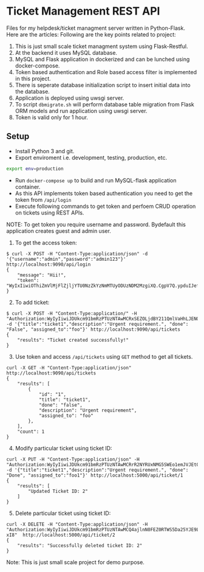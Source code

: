 Ticket Management REST API
=============

Files for my helpdesk/ticket managment server written in Python-Flask. Here are the articles:
Following are the key points related to project:
1. This is just small scale ticket managment system using Flask-Restful.
2. At the backend it uses MySQL database.
3. MySQL and Flask application in dockerized and can be lunched using docker-compose.
4. Token based authentication and Role based access filter is implemented in this project.
5. There is seperate database initialization script to insert initial data into the database.
6. Application is deployed using uwsgi server.
7. To script `dbmigrate.sh` will perform database table migration from Flask ORM models 
and run application using uwsgi server.
8. Token is valid only for 1 hour.


Setup
-----

- Install Python 3 and git.
- Export enviroment i.e. development, testing, production, etc.
```bash
export env=production
```
- Run `docker-compose up` to build and run MySQL-flask application container.
- As this API implements token based authentication you need to get the token from `/api/login` 
- Execute following commands to get token and perfoem CRUD operation on tickets using REST APIs. 

NOTE: To get token you require username and password. Bydefault this application creates guest and admin user.

1. To get the access token:
```
$ curl -X POST -H "Content-Type:application/json" -d '{"username":"admin","password":"admin123"}' http://localhost:9090/api/login
{
    "message": "Hii!",
    "token": "WyIxIiwiOThiZmVlMjFlZjljYTU0NzZkYzNmMTUyODUzNDM2MzgiXQ.CgpV7Q.ypduIJefgJAdHAbB_WIrLzfsXYc"
}
```

2. To add ticket:
```
$ curl -X POST -H "Content-Type:application/" -H "Authorization:WyIyIiwiJDUkcm91bmRzPTUzNTAwMCRxSEZOLjdBY211QmlVaHhLJENOTmZ5SmRvZnFWUHRDVXRpQUx1TTgvRjJNOEVuanRBY1ZjLlZXdzB3cjAiXQ.XCmHGg.XSdOnMKbCRS8DCZ8QTaFiIvlIoA" -d '{"title":"ticket1","description":"Urgent requirement.", "done": "False", "assigned_to":"foo"}' http://localhost:9090/api/tickets
{
    "results": "Ticket created successfully!"
}
```

3. Use token and access `/api/tickets` using `GET` method to get all tickets.
```
curl -X GET -H "Content-Type:application/json" http://localhost:9090/api/tickets
{
    "results": [
        {
            "id": "1",
            "title": "ticket1",
            "done": "false",
            "description": "Urgent requirement",
            "assigned_to": "foo"
        },
    ],
    "count": 1
}
```

4. Modify particular ticket using ticket ID:
```
curl -X PUT -H "Content-Type:application/json" -H "Authorization:WyIyIiwiJDUkcm91bmRzPTUzNTAwMCRrR2NYRUxNMG5SWEo1emJVJEt0TUZKQ2FKMi9LTFVHUGFLZzJTbXZMdzd0by5UYWFBNTlLRElHN1VPQjYiXQ.XCmPrg.1XsgMVETYg7CkHPxIijxWgXphZ4" -d '{"title":"ticket1","description":"Urgent requirement.", "done": "Done", "assigned_to":"foo1"}' http://localhost:5000/api/ticket/1
{
    "results": [
        "Updated Ticket ID: 2"
    ]
}
``` 

5. Delete particular ticket using ticket ID:
```
curl -X DELETE -H "Content-Type:application/json" -H "Authorization:WyIyIiwiJDUkcm91bmRzPTUzNTAwMCQ4ajlnN0FEZ0RTWS5Da25YJE9LelN1MmVBY2lqcnlOdC5hbzRkaGpCSE02aC5rTlpKaFdhZWpnZDJKMzAiXQ.XCmTUQ.sQl7EAiSlgBxJld4z5hvI6j-xI8"  http://localhost:5000/api/ticket/2
{
    "results": "Successfully deleted ticket ID: 2"
}
```


Note: This is just small scale project for demo purpose.
